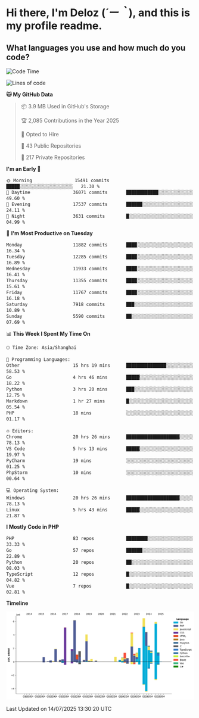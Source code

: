 # **Hi there, I'm Deloz (*´ー｀*), and this is my profile readme.**

## **What languages you use and how much do you code?**

<!--START_SECTION:waka-->
![Code Time](http://img.shields.io/badge/Code%20Time-6%2C883%20hrs%2046%20mins-blue)

![Lines of code](https://img.shields.io/badge/From%20Hello%20World%20I%27ve%20Written-59.0%20million%20lines%20of%20code-blue)

**🐱 My GitHub Data** 

> 📦 3.9 MB Used in GitHub's Storage 
 > 
> 🏆 2,085 Contributions in the Year 2025
 > 
> 💼 Opted to Hire
 > 
> 📜 43 Public Repositories 
 > 
> 🔑 217 Private Repositories 
 > 
**I'm an Early 🐤** 

```text
🌞 Morning                15491 commits       █████░░░░░░░░░░░░░░░░░░░░   21.30 % 
🌆 Daytime                36071 commits       ████████████░░░░░░░░░░░░░   49.60 % 
🌃 Evening                17537 commits       ██████░░░░░░░░░░░░░░░░░░░   24.11 % 
🌙 Night                  3631 commits        █░░░░░░░░░░░░░░░░░░░░░░░░   04.99 % 
```
📅 **I'm Most Productive on Tuesday** 

```text
Monday                   11882 commits       ████░░░░░░░░░░░░░░░░░░░░░   16.34 % 
Tuesday                  12285 commits       ████░░░░░░░░░░░░░░░░░░░░░   16.89 % 
Wednesday                11933 commits       ████░░░░░░░░░░░░░░░░░░░░░   16.41 % 
Thursday                 11355 commits       ████░░░░░░░░░░░░░░░░░░░░░   15.61 % 
Friday                   11767 commits       ████░░░░░░░░░░░░░░░░░░░░░   16.18 % 
Saturday                 7918 commits        ███░░░░░░░░░░░░░░░░░░░░░░   10.89 % 
Sunday                   5590 commits        ██░░░░░░░░░░░░░░░░░░░░░░░   07.69 % 
```


📊 **This Week I Spent My Time On** 

```text
🕑︎ Time Zone: Asia/Shanghai

💬 Programming Languages: 
Other                    15 hrs 19 mins      ███████████████░░░░░░░░░░   58.53 % 
Go                       4 hrs 46 mins       █████░░░░░░░░░░░░░░░░░░░░   18.22 % 
Python                   3 hrs 20 mins       ███░░░░░░░░░░░░░░░░░░░░░░   12.75 % 
Markdown                 1 hr 27 mins        █░░░░░░░░░░░░░░░░░░░░░░░░   05.54 % 
PHP                      18 mins             ░░░░░░░░░░░░░░░░░░░░░░░░░   01.17 % 

🔥 Editors: 
Chrome                   20 hrs 26 mins      ████████████████████░░░░░   78.13 % 
VS Code                  5 hrs 13 mins       █████░░░░░░░░░░░░░░░░░░░░   19.97 % 
PyCharm                  19 mins             ░░░░░░░░░░░░░░░░░░░░░░░░░   01.25 % 
PhpStorm                 10 mins             ░░░░░░░░░░░░░░░░░░░░░░░░░   00.64 % 

💻 Operating System: 
Windows                  20 hrs 26 mins      ████████████████████░░░░░   78.13 % 
Linux                    5 hrs 43 mins       █████░░░░░░░░░░░░░░░░░░░░   21.87 % 
```

**I Mostly Code in PHP** 

```text
PHP                      83 repos            ████████░░░░░░░░░░░░░░░░░   33.33 % 
Go                       57 repos            ██████░░░░░░░░░░░░░░░░░░░   22.89 % 
Python                   20 repos            ██░░░░░░░░░░░░░░░░░░░░░░░   08.03 % 
TypeScript               12 repos            █░░░░░░░░░░░░░░░░░░░░░░░░   04.82 % 
Vue                      7 repos             █░░░░░░░░░░░░░░░░░░░░░░░░   02.81 % 
```



**Timeline**

![Lines of Code chart](https://raw.githubusercontent.com/deloz/deloz/main/assets/bar_graph.png)


 Last Updated on 14/07/2025 13:30:20 UTC
<!--END_SECTION:waka-->
